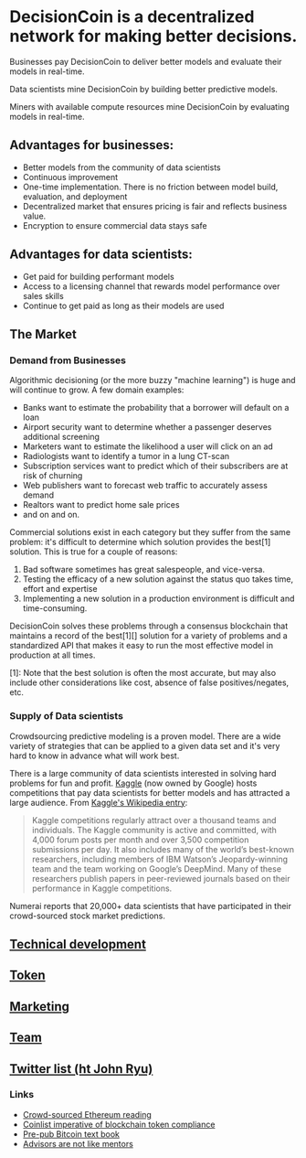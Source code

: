 # DecisionCoin is a decentralized network for making better decisions. 

Businesses pay DecisionCoin to deliver better models and evaluate their models in real-time.

Data scientists mine DecisionCoin by building better predictive models. 

Miners with available compute resources mine DecisionCoin by evaluating models in real-time.

## Advantages for businesses:
* Better models from the community of data scientists 
* Continuous improvement
* One-time implementation. There is no friction between model build, evaluation, and deployment
* Decentralized market that ensures pricing is fair and reflects business value.
* Encryption to ensure commercial data stays safe

## Advantages for data scientists:
* Get paid for building performant models 
* Access to a licensing channel that rewards model performance over sales skills
* Continue to get paid as long as their models are used


## The Market

### Demand from Businesses
Algorithmic decisioning (or the more buzzy "machine learning") is huge and will continue to grow. A few domain examples: 
 
* Banks want to estimate the probability that a borrower will default on a loan
* Airport security want to determine whether a passenger deserves additional screening
* Marketers want to estimate the likelihood a user will click on an ad
* Radiologists want to identify a tumor in a lung CT-scan
* Subscription services want to predict which of their subscribers are at risk of churning
* Web publishers want to forecast web traffic to accurately assess demand
* Realtors want to predict home sale prices
* and on and on. 

Commercial solutions exist in each category but they suffer from the same problem: it's difficult to determine which solution provides the best[1] solution. This is true for a couple of reasons:
1. Bad software sometimes has great salespeople, and vice-versa.
2. Testing the efficacy of a new solution against the status quo takes time, effort and expertise
3. Implementing a new solution in a production environment is difficult and time-consuming. 
 
DecisionCoin solves these problems through a consensus blockchain that maintains a record of the best[1][] solution for a variety of problems and a standardized API that makes it easy to run the most effective model in production at all times.   

[1]: Note that the best solution is often the most accurate, but may also include other considerations like cost, absence of false positives/negates, etc.  

### Supply of Data scientists
Crowdsourcing predictive modeling is a proven model. There are a wide variety of strategies that can be applied to a given data set and it's very hard to know in advance what will work best. 

There is a large community of data scientists interested in solving hard problems for fun and profit. [Kaggle](https://kaggle.com) (now owned by Google) hosts competitions that pay data scientists for better models and has attracted a large audience. From [Kaggle's Wikipedia entry](https://en.wikipedia.org/wiki/Kaggle):
 
> Kaggle competitions regularly attract over a thousand teams and individuals. The Kaggle community is active and committed, with 4,000 forum posts per month and over 3,500 competition submissions per day. It also includes many of the world’s best-known researchers, including members of IBM Watson’s Jeopardy-winning team and the team working on Google’s DeepMind. Many of these researchers publish papers in peer-reviewed journals based on their performance in Kaggle competitions.

Numerai reports that 20,000+ data scientists that have participated in their crowd-sourced stock market predictions. 


## [Technical development](/technical/)
## [Token](/token/)
## [Marketing](/marketing/)
## [Team](/team/)
## [Twitter list (ht John Ryu)](twitter_list)

### Links
* [Crowd-sourced Ethereum reading](https://github.com/Scanate/EthList/blob/master/README.md)
* [Coinlist imperative of blockchain token compliance](https://medium.com/@rzurrer/coinlist-the-saft-the-imperitive-of-blockchain-token-compliance-f5ce9cdbc238)
* [Pre-pub Bitcoin text book](https://d28rh4a8wq0iu5.cloudfront.net/bitcointech/readings/princeton_bitcoin_book.pdf)
* [Advisors are not like mentors](https://medium.com/@wmougayar/icos-are-like-startups-but-advisors-are-not-like-mentors-d7ec71923b92)

